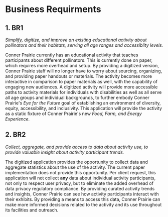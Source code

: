 # Business Requirments

## 1. BR1

*Simplify, digitize, and improve an existing educational activity about pollinators and their habitats, serving all age ranges and accessiblity levels.* 

Conner Prairie currently has an educational activity that teaches participants about different pollinators. This is currently done on paper, which requires more overhead and setup. By providing a digitized version, Conner Prairie staff will no longer have to worry about sourcing, organizing, and providing paper handouts or materials. The activity becomes more interactive in comparison to paper materials as well, with the capability of engaging new audiences. A digitized activity will provide more accessible paths to activity materials for individuals with disabilities as well as all serve all age groups and individual backgrounds, to further embody Conner Prairie's *Eye for the Future* goal of establishing an environment of diversity, equity, accessibility, and inclusivity. This application will provide the activity as a static fixture of Conner Prairie's new *Food, Farm, and Energy Experience.*

## 2. BR2

*Collect, aggregate, and provide access to data about activity use, to provide valuable insight about activity participant trends.* 

The digitized application provides the opportunity to collect data and aggregate statistics about the use of the activity. The current paper implementation does not provide this opportunity. Per client request, this application will not collect **any** data about individual activity participants, not only to respect user privacy, but to eliminate the added overhead of data privacy regulatory compliance. By providing curated activity trends and insights, Conner Prairie can see how activity participants interact with their exhibits. By providing a means to access this data, Conner Prairie can make more informed decisions related to the activity and its use throughout its facilities and outreach.